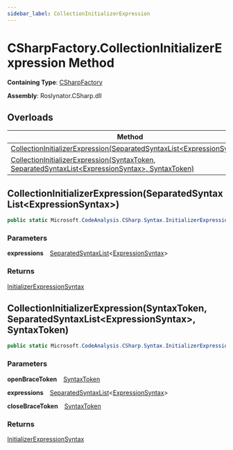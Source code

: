 ```yaml
---
sidebar_label: CollectionInitializerExpression
---
```


# CSharpFactory\.CollectionInitializerExpression Method

**Containing Type**: [CSharpFactory](../index.md)

**Assembly**: Roslynator\.CSharp\.dll

## Overloads

| Method | Summary |
| ------ | ------- |
| [CollectionInitializerExpression(SeparatedSyntaxList&lt;ExpressionSyntax&gt;)](#3589452669) | |
| [CollectionInitializerExpression(SyntaxToken, SeparatedSyntaxList&lt;ExpressionSyntax&gt;, SyntaxToken)](#3700811157) | |

<a id="3589452669"></a>

## CollectionInitializerExpression\(SeparatedSyntaxList&lt;ExpressionSyntax&gt;\) 

```csharp
public static Microsoft.CodeAnalysis.CSharp.Syntax.InitializerExpressionSyntax CollectionInitializerExpression(Microsoft.CodeAnalysis.SeparatedSyntaxList<Microsoft.CodeAnalysis.CSharp.Syntax.ExpressionSyntax> expressions = default)
```

### Parameters

**expressions** &ensp; [SeparatedSyntaxList](https://docs.microsoft.com/en-us/dotnet/api/microsoft.codeanalysis.separatedsyntaxlist-1)&lt;[ExpressionSyntax](https://docs.microsoft.com/en-us/dotnet/api/microsoft.codeanalysis.csharp.syntax.expressionsyntax)&gt;

### Returns

[InitializerExpressionSyntax](https://docs.microsoft.com/en-us/dotnet/api/microsoft.codeanalysis.csharp.syntax.initializerexpressionsyntax)

<a id="3700811157"></a>

## CollectionInitializerExpression\(SyntaxToken, SeparatedSyntaxList&lt;ExpressionSyntax&gt;, SyntaxToken\) 

```csharp
public static Microsoft.CodeAnalysis.CSharp.Syntax.InitializerExpressionSyntax CollectionInitializerExpression(Microsoft.CodeAnalysis.SyntaxToken openBraceToken, Microsoft.CodeAnalysis.SeparatedSyntaxList<Microsoft.CodeAnalysis.CSharp.Syntax.ExpressionSyntax> expressions, Microsoft.CodeAnalysis.SyntaxToken closeBraceToken)
```

### Parameters

**openBraceToken** &ensp; [SyntaxToken](https://docs.microsoft.com/en-us/dotnet/api/microsoft.codeanalysis.syntaxtoken)

**expressions** &ensp; [SeparatedSyntaxList](https://docs.microsoft.com/en-us/dotnet/api/microsoft.codeanalysis.separatedsyntaxlist-1)&lt;[ExpressionSyntax](https://docs.microsoft.com/en-us/dotnet/api/microsoft.codeanalysis.csharp.syntax.expressionsyntax)&gt;

**closeBraceToken** &ensp; [SyntaxToken](https://docs.microsoft.com/en-us/dotnet/api/microsoft.codeanalysis.syntaxtoken)

### Returns

[InitializerExpressionSyntax](https://docs.microsoft.com/en-us/dotnet/api/microsoft.codeanalysis.csharp.syntax.initializerexpressionsyntax)

